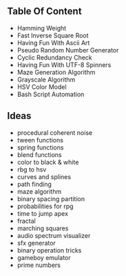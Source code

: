 Table Of Content
---
- Hamming Weight
- Fast Inverse Square Root
- Having Fun With Ascii Art
- Pseudo Random Number Generator
- Cyclic Redundancy Check
- Having Fun With UTF-8 Spinners
- Maze Generation Algorithm
- Grayscale Algorithm
- HSV Color Model
- Bash Script Automation

Ideas
---
- procedural coherent noise
- tween functions
- spring functions
- blend functions
- color to black & white
- rbg to hsv
- curves and splines
- path finding
- maze algorithm
- binary spacing partition
- probabilities for rpg
- time to jump apex
- fractal
- marching squares
- audio spectrum visualizer
- sfx generator
- binary operation tricks
- gameboy emulator
- prime numbers
